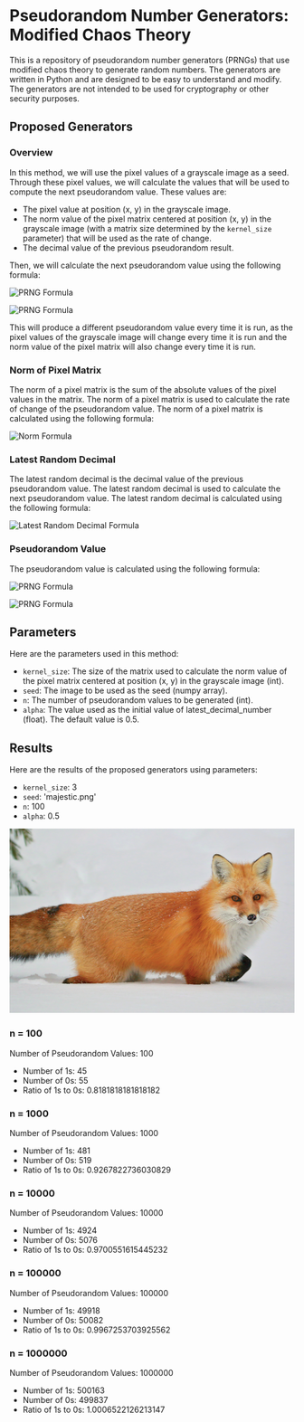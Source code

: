 # Pseudorandom Number Generators: Modified Chaos Theory

This is a repository of pseudorandom number generators (PRNGs) that use modified chaos theory to generate random numbers. The generators are written in Python and are designed to be easy to understand and modify. The generators are not intended to be used for cryptography or other security purposes.

## Proposed Generators

### Overview

In this method, we will use the pixel values of a grayscale image as a seed. Through these pixel values, we will calculate the values that will be used to compute the next pseudorandom value. These values are:

- The pixel value at position (x, y) in the grayscale image.
- The norm value of the pixel matrix centered at position (x, y) in the grayscale image (with a matrix size determined by the `kernel_size` parameter) that will be used as the rate of change.
- The decimal value of the previous pseudorandom result.

Then, we will calculate the next pseudorandom value using the following formula:

![PRNG Formula](https://latex.codecogs.com/svg.image?\text{PRNG}_{i}&space;=&space;\text{Rate}_{i}&space;\times&space;\text{Pixel}_{i}&space;\times&space;\text{LatestRandomDecimal}_{i})

![PRNG Formula](<https://latex.codecogs.com/svg.image?\text{PRNG}_{i}&space;=&space;\text{Rate}_{i}&space;\times&space;\text{Pixel}_{i}&space;\times&space;(\text{PRNG}_{i-1}&space;-&space;\text{round(PRNG)}_{i-1})>)

This will produce a different pseudorandom value every time it is run, as the pixel values of the grayscale image will change every time it is run and the norm value of the pixel matrix will also change every time it is run.

### Norm of Pixel Matrix

The norm of a pixel matrix is the sum of the absolute values of the pixel values in the matrix. The norm of a pixel matrix is used to calculate the rate of change of the pseudorandom value. The norm of a pixel matrix is calculated using the following formula:

![Norm Formula](https://latex.codecogs.com/svg.image?\text{Norm}_{i}&space;=&space;\sum_{j=1}^{n}&space;\left&space;|&space;\text{Pixel}_{i}&space;\right&space;|)

### Latest Random Decimal

The latest random decimal is the decimal value of the previous pseudorandom value. The latest random decimal is used to calculate the next pseudorandom value. The latest random decimal is calculated using the following formula:

![Latest Random Decimal Formula](<https://latex.codecogs.com/svg.image?\text{LatestRandomDecimal}_{i}&space;=&space;\text{PRNG}_{i-1}&space;-&space;\text{round(PRNG)}_{i-1}>)

### Pseudorandom Value

The pseudorandom value is calculated using the following formula:

![PRNG Formula](https://latex.codecogs.com/svg.image?\text{PRNG}_{i}&space;=&space;\text{Rate}_{i}&space;\times&space;\text{Pixel}_{i}&space;\times&space;\text{LatestRandomDecimal}_{i})

![PRNG Formula](<https://latex.codecogs.com/svg.image?\text{PRNG}_{i}&space;=&space;\text{Rate}_{i}&space;\times&space;\text{Pixel}_{i}&space;\times&space;(\text{PRNG}_{i-1}&space;-&space;\text{round(PRNG)}_{i-1})>)

## Parameters

Here are the parameters used in this method:

- `kernel_size`: The size of the matrix used to calculate the norm value of the pixel matrix centered at position (x, y) in the grayscale image (int).
- `seed`: The image to be used as the seed (numpy array).
- `n`: The number of pseudorandom values to be generated (int).
- `alpha`: The value used as the initial value of latest_decimal_number (float). The default value is 0.5.

## Results

Here are the results of the proposed generators using parameters:

- `kernel_size`: 3
- `seed`: 'majestic.png'
- `n`: 100
- `alpha`: 0.5

![](./majestic.png)

### n = 100

Number of Pseudorandom Values: 100

- Number of 1s: 45
- Number of 0s: 55
- Ratio of 1s to 0s: 0.8181818181818182

### n = 1000

Number of Pseudorandom Values: 1000

- Number of 1s: 481
- Number of 0s: 519
- Ratio of 1s to 0s: 0.9267822736030829

### n = 10000

Number of Pseudorandom Values: 10000

- Number of 1s: 4924
- Number of 0s: 5076
- Ratio of 1s to 0s: 0.9700551615445232

### n = 100000

Number of Pseudorandom Values: 100000

- Number of 1s: 49918
- Number of 0s: 50082
- Ratio of 1s to 0s: 0.9967253703925562

### n = 1000000

Number of Pseudorandom Values: 1000000

- Number of 1s: 500163
- Number of 0s: 499837
- Ratio of 1s to 0s: 1.0006522126213147
